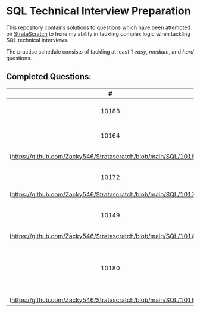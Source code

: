 # SQL Technical Interview Preparation

This repository contains solutions to questions which have been attempted on [StrataScratch](https://www.stratascratch.com) to hone my ability in tackling complex logic when tackling SQL technical interviews.

The practise schedule consists of tackling at least 1 *easy*, *medium*, and *hard* questions.

## Completed Questions: 
|  #  | Title | Difficulty | Solution |Functions|
|:---:|:-----:|:----------:|:--------:|:-------:|
|10183|[Total Cost of Orders](https://platform.stratascratch.com/coding/10183-total-cost-of-orders?tabname=question)|Easy|[Link](https://github.com/Zacky546/Stratascratch/blob/main/SQL/10183.sql)|Joins, Aggregate Functions|
|10164|[Total AdWords Earnings](https://platform.stratascratch.com/coding/10164-total-adwords-earnings?code_type=1)|Easy|[Link]
(https://github.com/Zacky546/Stratascratch/blob/main/SQL/10164.sql)|Aggregate Functions|
|10172|[Best Selling Item](https://platform.stratascratch.com/coding/10172-best-selling-item?code_type=1)|Hard|[Link]
(https://github.com/Zacky546/Stratascratch/blob/main/SQL/10172.sql)|...|
|10149|[Gender with Generous Reviews](https://platform.stratascratch.com/coding/10149-gender-with-generous-reviews?code_type=1)|Easy|[Link]
(https://github.com/Zacky546/Stratascratch/blob/main/SQL/10149.sql)|...|
|10180|[Find the lowest score for each facility in Hollywood Boulevard](https://platform.stratascratch.com/coding/10180-find-the-lowest-score-for-each-facility-in-hollywood-boulevard?code_type=1)|Medium|[Link]
(https://github.com/Zacky546/Stratascratch/blob/main/SQL/10180.sql)|...|
